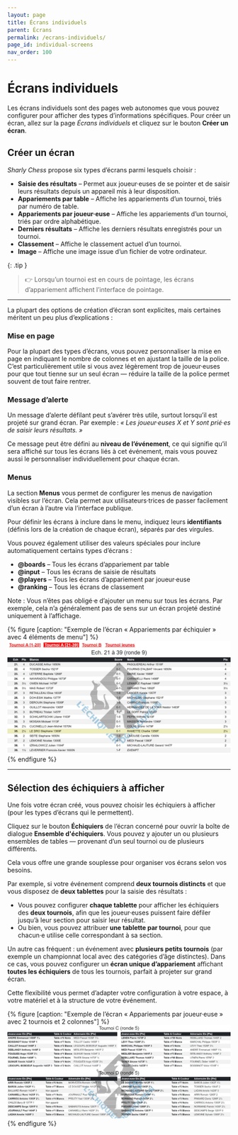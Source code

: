 ```yaml
---
layout: page
title: Écrans individuels
parent: Écrans
permalink: /ecrans-individuels/
page_id: individual-screens
nav_order: 100
---
```


# Écrans individuels

Les écrans individuels sont des pages web autonomes que vous pouvez configurer pour afficher des types d’informations spécifiques.
Pour créer un écran, allez sur la page _Écrans individuels_ et cliquez sur le bouton **Créer un écran**.

## Créer un écran

_Sharly Chess_ propose six types d’écrans parmi lesquels choisir :

- **Saisie des résultats** – Permet aux joueur·euses de se pointer et de saisir leurs résultats depuis un appareil mis à leur disposition.
- **Appariements par table** – Affiche les appariements d’un tournoi, triés par numéro de table.
- **Appariements par joueur·euse** – Affiche les appariements d’un tournoi, triés par ordre alphabétique.
- **Derniers résultats** – Affiche les derniers résultats enregistrés pour un tournoi.
- **Classement** – Affiche le classement actuel d’un tournoi.
- **Image** – Affiche une image issue d’un fichier de votre ordinateur.

{: .tip }
> :point_right: Lorsqu’un tournoi est en cours de pointage, les écrans d’appariement affichent l’interface de pointage.

---

La plupart des options de création d’écran sont explicites, mais certaines méritent un peu plus d’explications :

### Mise en page

Pour la plupart des types d’écrans, vous pouvez personnaliser la mise en page en indiquant le nombre de colonnes et en ajustant la taille de la police.
C’est particulièrement utile si vous avez légèrement trop de joueur·euses pour que tout tienne sur un seul écran — réduire la taille de la police permet souvent de tout faire rentrer.

### Message d’alerte

Un message d’alerte défilant peut s’avérer très utile, surtout lorsqu’il est projeté sur grand écran.
Par exemple : *« Les joueur·euses X et Y sont prié·es de saisir leurs résultats. »*

Ce message peut être défini au **niveau de l’événement**, ce qui signifie qu’il sera affiché sur tous les écrans liés à cet événement, mais vous pouvez aussi le personnaliser individuellement pour chaque écran.

### Menus

La section **Menus** vous permet de configurer les menus de navigation visibles sur l’écran.
Cela permet aux utilisateurs·trices de passer facilement d’un écran à l’autre via l’interface publique.

Pour définir les écrans à inclure dans le menu, indiquez leurs **identifiants** (définis lors de la création de chaque écran), séparés par des virgules.

Vous pouvez également utiliser des valeurs spéciales pour inclure automatiquement certains types d’écrans :

- **@boards** – Tous les écrans d’appariement par table
- **@input** – Tous les écrans de saisie de résultats
- **@players** – Tous les écrans d’appariement par joueur·euse
- **@ranking** – Tous les écrans de classement

Note : Vous n’êtes pas obligé·e d’ajouter un menu sur tous les écrans. Par exemple, cela n’a généralement pas de sens sur un écran projeté destiné uniquement à l’affichage.

{% figure [caption: "Exemple de l’écran « Appariements par échiquier » avec 4 éléments de menu"] %}
![Exemple de l’écran « Appariements par échiquier » avec 4 éléments de menu](/assets/images/menus-3.jpg)
{% endfigure %}

---

## Sélection des échiquiers à afficher

Une fois votre écran créé, vous pouvez choisir les échiquiers à afficher (pour les types d’écrans qui le permettent).

Cliquez sur le bouton **Échiquiers** de l’écran concerné pour ouvrir la boîte de dialogue **Ensemble d'échiquiers**.
Vous pouvez y ajouter un ou plusieurs ensembles de tables — provenant d’un seul tournoi ou de plusieurs différents.

Cela vous offre une grande souplesse pour organiser vos écrans selon vos besoins.

Par exemple, si votre événement comprend **deux tournois distincts** et que vous disposez de **deux tablettes** pour la saisie des résultats :

- Vous pouvez configurer **chaque tablette** pour afficher les échiquiers des **deux tournois**, afin que les joueur·euses puissent faire défiler jusqu’à leur section pour saisir leur résultat.
- Ou bien, vous pouvez attribuer **une tablette par tournoi**, pour que chacun·e utilise celle correspondant à sa section.

Un autre cas fréquent : un événement avec **plusieurs petits tournois** (par exemple un championnat local avec des catégories d’âge distinctes).
Dans ce cas, vous pouvez configurer un **écran unique d’appariement** affichant **toutes les échiquiers** de tous les tournois, parfait à projeter sur grand écran.

Cette flexibilité vous permet d’adapter votre configuration à votre espace, à votre matériel et à la structure de votre événement.

{% figure [caption: "Exemple de l’écran « Appariements par joueur·euse » avec 2 tournois et 2 colonnes"] %}
![Exemple de l’écran « Appariements par joueur·euse » avec 2 tournois et 2 colonnes](/assets/images/players-screen-multi.jpg)
{% endfigure %}
